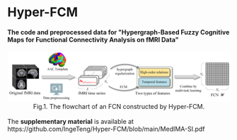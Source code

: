 # Hyper-FCM
#### The code and preprocessed data for "Hypergraph-Based Fuzzy Cognitive Maps for Functional Connectivity Analysis on fMRI Data"

<div align="center">
<img src="pic/Flowchart.png" alt="111" style="zoom:60%;" />
</div>
<div align="center">Fig.1. The flowchart of an FCN constructed by Hyper-FCM.</div>  
<br/>
The <strong>supplementary material</strong> is available at https://github.com/IngeTeng/Hyper-FCM/blob/main/MedIMA-SI.pdf
